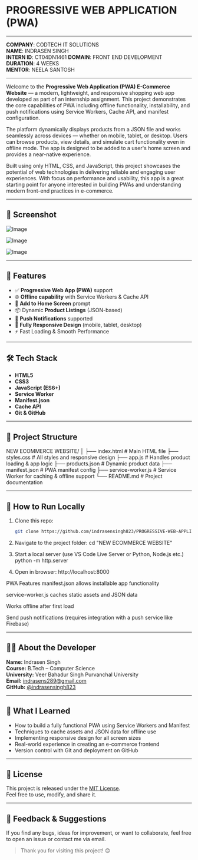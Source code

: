 # PROGRESSIVE WEB APPLICATION (PWA)


---
**COMPANY**: CODTECH IT SOLUTIONS  
**NAME**: INDRASEN SINGH  
**INTERN ID**: CT04DN1461
**DOMAIN**: FRONT END DEVELOPMENT  
**DURATION**: 4 WEEKS  
**MENTOR**: NEELA SANTOSH  

---

Welcome to the **Progressive Web Application (PWA) E-Commerce Website** — a modern, lightweight, and responsive shopping web app developed as part of an internship assignment. This project demonstrates the core capabilities of PWA including offline functionality, installability, and push notifications using Service Workers, Cache API, and manifest configuration. 

The platform dynamically displays products from a JSON file and works seamlessly across devices — whether on mobile, tablet, or desktop. Users can browse products, view details, and simulate cart functionality even in offline mode. The app is designed to be added to a user's home screen and provides a near-native experience.

Built using only HTML, CSS, and JavaScript, this project showcases the potential of web technologies in delivering reliable and engaging user experiences. With focus on performance and usability, this app is a great starting point for anyone interested in building PWAs and understanding modern front-end practices in e-commerce.


---

## 📸 Screenshot

![Image](https://github.com/user-attachments/assets/f6b5df06-99b3-4883-8bd9-88cc430a2ee6)

![Image](https://github.com/user-attachments/assets/c089517a-8cec-4920-93f6-6b5ff600b388)

![Image](https://github.com/user-attachments/assets/35053945-ec91-4d9b-916d-161202314405)

---

## 🚀 Features

- ✅ **Progressive Web App (PWA)** support
- 🌐 **Offline capability** with Service Workers & Cache API
- 📲 **Add to Home Screen** prompt
- 📦 Dynamic **Product Listings** (JSON-based)
- 🔔 **Push Notifications** supported
- 📱 **Fully Responsive Design** (mobile, tablet, desktop)
- ⚡ Fast Loading & Smooth Performance

---

## 🛠️ Tech Stack

- **HTML5**  
- **CSS3**  
- **JavaScript (ES6+)**  
- **Service Worker**  
- **Manifest.json**  
- **Cache API**  
- **Git & GitHub**

---

## 📁 Project Structure

 NEW ECOMMERCE WEBSITE/
│
├── index.html # Main HTML file
├── styles.css # All styles and responsive design
├── app.js # Handles product loading & app logic
├── products.json # Dynamic product data
├── manifest.json # PWA manifest config
├── service-worker.js # Service Worker for caching & offline support
└── README.md # Project documentation


---

## 🔧 How to Run Locally

1. Clone this repo:

   ```bash
   git clone https://github.com/indrasensingh823/PROGRESSIVE-WEB-APPLICATION-PWA-.git

2. Navigate to the project folder:
  cd "NEW ECOMMERCE WEBSITE"

3. Start a local server (use VS Code Live Server or Python, Node.js etc.)
  python -m http.server

4. Open in browser:
   http://localhost:8000


PWA Features
manifest.json allows installable app functionality

service-worker.js caches static assets and JSON data

Works offline after first load

Send push notifications (requires integration with a push service like Firebase)


---

## 🙋‍♂️ About the Developer

**Name:** Indrasen Singh  
**Course:** B.Tech – Computer Science  
**University:** Veer Bahadur Singh Purvanchal University  
**Email:** indrasens289@gmail.com  
**GitHub:** [@indrasensingh823](https://github.com/indrasensingh823)

---

## 🧠 What I Learned

- How to build a fully functional PWA using Service Workers and Manifest
- Techniques to cache assets and JSON data for offline use
- Implementing responsive design for all screen sizes
- Real-world experience in creating an e-commerce frontend
- Version control with Git and deployment on GitHub

---

## 📃 License

This project is released under the [MIT License](LICENSE).  
Feel free to use, modify, and share it.

---

## 💬 Feedback & Suggestions

If you find any bugs, ideas for improvement, or want to collaborate, feel free to open an issue or contact me via email.

> Thank you for visiting this project! 😊


